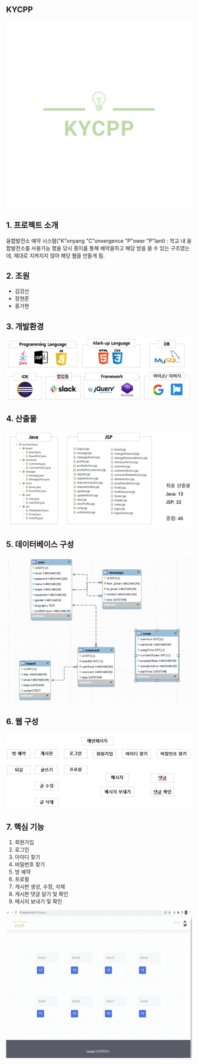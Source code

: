 ## KYCPP
![Alt text](/src/main/webapp/img/KYCPP.png)

## 1. 프로젝트 소개
융합발전소 예약 시스템("K"onyang "C"onvergence "P"ower "P"lant)
: 학교 내 융합발전소를 사용가능 했을 당시 종이를 통해 예약을하고 해당 방을 쓸 수 있는 구조였는데, 제대로 지켜지지 않아 해당 웹을 만들게 됨.

## 2. 조원
- 김강산
- 장현준
- 홍가현

## 3. 개발환경
![Alt text](/img/develop.PNG)

## 4. 산출물
![Alt text](/img/산출물.PNG)

## 5. 데이터베이스 구성
<img src="/img/데이터베이스.png" width="500px" height="400px"></img>

## 6. 웹 구성
![Alt text](/img/웹구성.PNG)

## 7. 핵심 기능
1. 회원가입
2. 로그인
3. 아이디 찾기
4. 비밀번호 찾기
5. 방 예약
6. 프로필
7. 게시판 생성, 수정, 삭제
8. 게시판 댓글 달기 및 확인
9. 메시지 보내기 및 확인

<img src="/img/회원가입.gif" width="700px" height="400px"></img>


